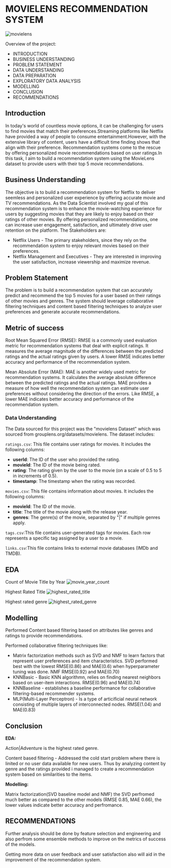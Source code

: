 # MOVIELENS RECOMMENDATION SYSTEM
![movielens](avatar.jpg)

Overview of the project:
- INTRODUCTION
- BUSINESS UNDERSTANDING
- PROBLEM STATEMENT
- DATA UNDERSTANDING
- DATA PREPARATION
- EXPLORATORY DATA ANALYSIS
- MODELLING
- CONCLUSION
- RECOMMENDATIONS
## Introduction
In today's world of countless movie options, it can be challenging for users to find movies that match their preferences.Streaming platforms like Netflix have provided a way of people to consume entertainment.However, with the extensive library of content, users have a difficult time finding shows that align with their preference. Recommendation systems come to the rescue by offering personalized movie recommendations based on user ratings.In this task, I aim to build a recommendation system using the MovieLens dataset to provide users with their top 5 movie recommendations.

## Business Understanding
The objective is to build a recommendation system for Netflix to deliver seemless and personalized user experience by offering accurate movie and TV recommendations. As the Data Scientist involved my goal of this recommendation system is to enhance the movie-watching experience for users by suggesting movies that they are likely to enjoy based on their ratings of other movies. By offering personalized recommendations, one can increase user engagement, satisfaction, and ultimately drive user retention on the platform.
The Stakeholders are:
- Netflix Users - The primary stakeholders, since they rely on the recommendation system to enjoy relevant movies based on their preferences.
- Netflix Management and Executives - They are interested in improving the user satisfaction, increase viewership and maximize revenue.

## Problem Statement
The problem is to build a recommendation system that can accurately predict and recommend the top 5 movies for a user based on their ratings of other movies and genres. The system should leverage collaborative filtering techniques and content based filtering techniques to analyze user preferences and generate accurate recommendations.

## Metric of success
Root Mean Squared Error (RMSE): RMSE is a commonly used evaluation metric for recommendation systems that deal with explicit ratings. It measures the average magnitude of the differences between the predicted ratings and the actual ratings given by users. A lower RMSE indicates better accuracy and performance of the recommendation system.

Mean Absolute Error (MAE): MAE is another widely used metric for recommendation systems. It calculates the average absolute difference between the predicted ratings and the actual ratings. MAE provides a measure of how well the recommendation system can estimate user preferences without considering the direction of the errors. Like RMSE, a lower MAE indicates better accuracy and performance of the recommendation system.

### Data Understanding
The Data sourced for this project was the "movielens Dataset" which was sourced from grouplens.org/datasets/movielens.
The dataset includes:

`ratings.csv`: This file contains user ratings for movies. It includes the following columns:
- **userId**: The ID of the user who provided the rating.
- **movieId**: The ID of the movie being rated.
- **rating**: The rating given by the user to the movie (on a scale of 0.5 to 5 in increments of 0.5).
- **timestamp**: The timestamp when the rating was recorded.

`movies.csv`: This file contains information about movies. It includes the following columns:
- **movieId**: The ID of the movie.
- **title**: The title of the movie along with the release year.
- **genres**: The genre(s) of the movie, separated by "|" if multiple genres apply.

`tags.csv`:This file contains user-generated tags for movies.
Each row represents a specific tag assigned by a user to a movie.

`links.csv`:This file contains links to external movie databases (IMDb and TMDB).

## EDA
Count of Movie Title by Year
![movie_year_count](comby.png)

Highest Rated Title
![highest_rated_title](frmt.png)

Highest rated genre
![highest_rated_genre](hrg.png)
## Modelling

Performed Content based filtering based on attributes like genres and ratings to provide recommendations.

Performed collaborative filtering techniques like:
- Matrix factorization methods such as SVD and NMF to learn factors that represent user preferences and item characteristics. 
SVD performed best with the lowest RMSE(0.86) and MAE(0.6) when hyperparameter tuning was done.
NMF RMSE(0.92) and MAE(0.70)
- KNNBasic - Basic KNN algorithmn, relies on finding nearest neighbors based on user-item interactions. RMSE(0.96) and MAE(0.74)
- KNNBaseline - establishes a baseline performance for collaborative filtering-based recommender systems.
- MLP(Multi-Layer Perceptron) - Is a type of articificial neural network consisting of multiple layers of interconnected nodes. RMSE(1.04) and MAE(0.83)

## Conclusion

**EDA:**

Action|Adventure is the highest rated genre.

Content based filtering - Addressed the cold start problem where there is linited or no user data available for new users. Thus by analyzing content by genre and the ratings provided i managed to create a recommendation system based on similarities to the items.

**Modelling:**

Matrix factorization(SVD baseline model and NMF) the SVD perfromed much better as compared to the other models (RMSE 0.85, MAE 0.66), the lower values indicate better accuracy and perfromance.

## RECOMMENDATIONS

Further analysis should be done by feature selection and engineering and also perfrom some ensemble methods to improve on the metrics of success of the models.

Getting more data on user feedback and user satisfaction also will aid in the improvement of the recommendation system.

